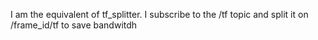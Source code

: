 I am the equivalent of tf_splitter.
I subscribe to the /tf topic and split it on /frame_id/tf to save bandwitdh